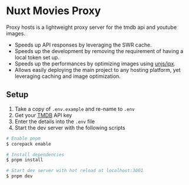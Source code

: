 # Nuxt Movies Proxy

Proxy hosts is a lightweight proxy server for the tmdb api and youtube images.

- Speeds up API responses by leveraging the SWR cache.
- Speeds up the development by removing the requirement of having a local token set up.
- Speeds up the performances by optimizing images using [unjs/ipx](https://github.com/unjs/ipx).
- Allows easily deploying the main project to any hosting platform, yet leveraging caching and image optimization.

## Setup

1. Take a copy of `.env.example` and re-name to `.env`
2. Get your [TMDB](https://developers.themoviedb.org/3) API key
3. Enter the details into the `.env` file
4. Start the dev server with the following scripts

```bash
# Enable pnpm
$ corepack enable

# Install dependencies
$ pnpm install

# Start dev server with hot reload at localhost:3001
$ pnpm dev
```
